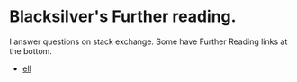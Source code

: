 # Blacksilver's Further reading.

I answer questions on stack exchange. Some have Further Reading links at the bottom.

- [ell](ell/)
